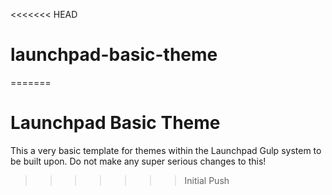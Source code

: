 <<<<<<< HEAD
# launchpad-basic-theme
=======
# Launchpad Basic Theme

This a very basic template for themes within the Launchpad Gulp system to be built upon. Do not make any super serious changes to this!
>>>>>>> Initial Push
